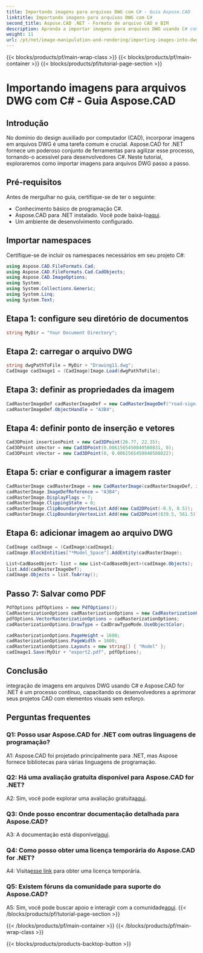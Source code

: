 ```yaml
---
title: Importando imagens para arquivos DWG com C# - Guia Aspose.CAD
linktitle: Importando imagens para arquivos DWG com C#
second_title: Aspose.CAD .NET - Formato de arquivo CAD e BIM
description: Aprenda a importar imagens para arquivos DWG usando C# com Aspose.CAD for .NET. Siga nosso guia passo a passo para uma integração perfeita.
weight: 11
url: /pt/net/image-manipulation-and-rendering/importing-images-into-dwg/
---
```


{{< blocks/products/pf/main-wrap-class >}}
{{< blocks/products/pf/main-container >}}
{{< blocks/products/pf/tutorial-page-section >}}

# Importando imagens para arquivos DWG com C# - Guia Aspose.CAD

## Introdução

No domínio do design auxiliado por computador (CAD), incorporar imagens em arquivos DWG é uma tarefa comum e crucial. Aspose.CAD for .NET fornece um poderoso conjunto de ferramentas para agilizar esse processo, tornando-o acessível para desenvolvedores C#. Neste tutorial, exploraremos como importar imagens para arquivos DWG passo a passo.

## Pré-requisitos

Antes de mergulhar no guia, certifique-se de ter o seguinte:

- Conhecimento básico de programação C#.
-  Aspose.CAD para .NET instalado. Você pode baixá-lo[aqui](https://releases.aspose.com/cad/net/).
- Um ambiente de desenvolvimento configurado.

## Importar namespaces

Certifique-se de incluir os namespaces necessários em seu projeto C#:

```csharp
using Aspose.CAD.FileFormats.Cad;
using Aspose.CAD.FileFormats.Cad.CadObjects;
using Aspose.CAD.ImageOptions;
using System;
using System.Collections.Generic;
using System.Linq;
using System.Text;
```

## Etapa 1: configure seu diretório de documentos

```csharp
string MyDir = "Your Document Directory";
```

## Etapa 2: carregar o arquivo DWG

```csharp
string dwgPathToFile = MyDir + "Drawing11.dwg";
CadImage cadImage1 = (CadImage)Image.Load(dwgPathToFile);
```

## Etapa 3: definir as propriedades da imagem

```csharp
CadRasterImageDef cadRasterImageDef = new CadRasterImageDef("road-sign-custom.png", 640, 562);
cadRasterImageDef.ObjectHandle = "A3B4";
```

## Etapa 4: definir ponto de inserção e vetores

```csharp
Cad3DPoint insertionPoint = new Cad3DPoint(26.77, 22.35);
Cad3DPoint uVector = new Cad3DPoint(0.0061565450840500831, 0);
Cad3DPoint vVector = new Cad3DPoint(0, 0.0061565450840500822);
```

## Etapa 5: criar e configurar a imagem raster

```csharp
CadRasterImage cadRasterImage = new CadRasterImage(cadRasterImageDef, insertionPoint, uVector, vVector);
cadRasterImage.ImageDefReference = "A3B4";
cadRasterImage.DisplayFlags = 7;
cadRasterImage.ClippingState = 0;
cadRasterImage.ClipBoundaryVertexList.Add(new Cad2DPoint(-0.5, 0.5));
cadRasterImage.ClipBoundaryVertexList.Add(new Cad2DPoint(639.5, 561.5));
```

## Etapa 6: adicionar imagem ao arquivo DWG

```csharp
CadImage cadImage = (CadImage)cadImage1;
cadImage.BlockEntities["*Model_Space"].AddEntity(cadRasterImage);

List<CadBaseObject> list = new List<CadBaseObject>(cadImage.Objects);
list.Add(cadRasterImageDef);
cadImage.Objects = list.ToArray();
```

## Passo 7: Salvar como PDF

```csharp
PdfOptions pdfOptions = new PdfOptions();
CadRasterizationOptions cadRasterizationOptions = new CadRasterizationOptions();
pdfOptions.VectorRasterizationOptions = cadRasterizationOptions;
cadRasterizationOptions.DrawType = CadDrawTypeMode.UseObjectColor;

cadRasterizationOptions.PageHeight = 1600;
cadRasterizationOptions.PageWidth = 1600;
cadRasterizationOptions.Layouts = new string[] { "Model" };
cadImage1.Save(MyDir + "export2.pdf", pdfOptions);
```

## Conclusão

integração de imagens em arquivos DWG usando C# e Aspose.CAD for .NET é um processo contínuo, capacitando os desenvolvedores a aprimorar seus projetos CAD com elementos visuais sem esforço.

## Perguntas frequentes

### Q1: Posso usar Aspose.CAD for .NET com outras linguagens de programação?

A1: Aspose.CAD foi projetado principalmente para .NET, mas Aspose fornece bibliotecas para várias linguagens de programação.

### Q2: Há uma avaliação gratuita disponível para Aspose.CAD for .NET?

 A2: Sim, você pode explorar uma avaliação gratuita[aqui](https://releases.aspose.com/).

### Q3: Onde posso encontrar documentação detalhada para Aspose.CAD?

 A3: A documentação está disponível[aqui](https://reference.aspose.com/cad/net/).

### Q4: Como posso obter uma licença temporária do Aspose.CAD for .NET?

 A4: Visita[esse link](https://purchase.aspose.com/temporary-license/) para obter uma licença temporária.

### Q5: Existem fóruns da comunidade para suporte do Aspose.CAD?

 A5: Sim, você pode buscar apoio e interagir com a comunidade[aqui](https://forum.aspose.com/c/cad/19).
{{< /blocks/products/pf/tutorial-page-section >}}

{{< /blocks/products/pf/main-container >}}
{{< /blocks/products/pf/main-wrap-class >}}

{{< blocks/products/products-backtop-button >}}
